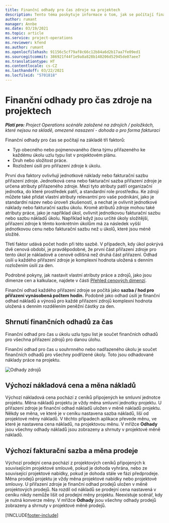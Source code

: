 ```yaml
---
title: Finanční odhady pro čas zdroje na projektech
description: Tento téma poskytuje informace o tom, jak se počítají finanční odhady pro čas.
author: rumant
manager: Annbe
ms.date: 03/19/2021
ms.topic: article
ms.service: project-operations
ms.reviewer: kfend
ms.author: rumant
ms.openlocfilehash: 91156c5cf79af8c66c12b84a6d2b17aa7fe09ed1
ms.sourcegitcommit: 386921f44f1e9a8a828b140206d52945de07aee7
ms.translationtype: HT
ms.contentlocale: cs-CZ
ms.lasthandoff: 03/22/2021
ms.locfileid: "5701818"
---
```

# <a name="financial-estimates-for-resource-time-on-projects"></a>Finanční odhady pro čas zdroje na projektech

_**Platí pro:** Project Operations scénáře založené na zdrojích / položkách, které nejsou na skladě, omezené nasazení - dohoda o pro forma fakturaci_

Finanční odhady pro čas se počítají na základě tří faktorů: 

- Typ obecného nebo pojmenovaného člena týmu přiřazeného ke každému úkolu uzlu typu list v projektovém plánu. 
- Druh nebo složitost práce.
- Rozložení úsilí pro přiřazení zdroje k úkolu. 

První dva faktory ovlivňují jednotkové náklady nebo fakturační sazbu přiřazení zdroje. Jednotková cena nebo fakturační sazba přiřazení zdroje je určena atributy přiřazeného zdroje. Mezi tyto atributy patří organizační jednotka, do které prostředek patří, a standardní role prostředku. Ke zdroji můžete také přidat vlastní atributy relevantní pro vaše podnikání, jako je standardní název nebo úroveň zkušeností, a nechat je ovlivnit jednotkové náklady nebo fakturační sazbu úkolu.
Kromě atributů zdroje mohou také atributy práce, jako je například úkol, ovlivnit jednotkovou fakturační sazbu nebo sazbu nákladů úkolu. Například když jsou určité úkoly složitější, přiřazení zdroje k těmto konkrétním úkolům má za následek vyšší jednotkovou cenu nebo fakturační sazbu než u úkolů, které jsou méně složité.   

Třetí faktor udává počet hodin při této sazbě. V případech, kdy úkol pokrývá dvě cenová období, je pravděpodobné, že první část přiřazení zdroje pro tento úkol je nákladově a cenově odlišná než druhá část přiřazení. Odhad úsilí u každého přiřazení zdroje je komplexní hodnota uložená s denním rozložením úsilí za den.

Podrobné pokyny, jak nastavit vlastní atributy práce a zdrojů, jako jsou dimenze cen a kalkulace, najdete v části [Přehled cenových dimenzí](../pricing-costing/pricing-dimensions-overview.md).

Finanční odhad každého přiřazení zdroje se počítá jako **sazba / hod pro přiřazení vynásobená počtem hodin.**  Podobně jako odhad úsilí je finanční odhad nákladů a výnosů pro každé přiřazení zdrojů komplexní hodnota uložená s denním rozdělením peněžní částky za den. 

## <a name="summarizing-financial-estimates-for-time"></a>Shrnutí finančních odhadů za čas
Finanční odhad pro čas u úkolu uzlu typu list je součet finančních odhadů pro všechna přiřazení zdrojů pro danou úlohu.

Finanční odhad pro čas u souhrnného nebo nadřazeného úkolu je součet finančních odhadů pro všechny podřízené úkoly. Toto jsou odhadované náklady práce na projektu. 

![Odhady zdrojů](./media/navigation12.png)

## <a name="default-cost-price-and-cost-currency"></a>Výchozí nákladová cena a měna nákladů

Výchozí nákladová cena pochází z ceníků připojených ke smluvní jednotce projektu. Měna nákladů projektu je vždy měna smluvní jednotky projektu. U přiřazení zdroje je finanční odhad nákladů uložen v měně nákladů projektu. Někdy se měna, ve které je v ceníku nastavena sazba nákladů, liší od projektové měny nákladů. V těchto případech aplikace převede měnu, ve které je nastavena cena nákladů, na projektovou měnu. V mřížce **Odhady** jsou všechny odhady nákladů jsou zobrazeny a shrnuty v projektové měně nákladů. 

## <a name="default-bill-rate-and-sales-currency"></a>Výchozí fakturační sazba a měna prodeje

Výchozí prodejní cena pochází z projektových ceníků připojených k souvisejícím projektové smlouvě, pokud je dohoda vyhrána, nebo ze související projektové nabídky, pokud je dohoda stále ve fázi předprodeje. Měna prodejů projektu je vždy měna projektové nabídky nebo projektové smlouvy. U přiřazení zdroje je finanční odhad prodejů uložen v měně projektových prodejů. Na rozdíl od nákladů se prodejní cena nastavená v ceníku nikdy nemůže lišit od prodejní měny projektu. Neexistuje scénář, kdy je nutná konverze měny. V mřížce **Odhady** jsou všechny odhady prodejů zobrazeny a shrnuty v projektové měně prodejů. 

[!INCLUDE[footer-include](../includes/footer-banner.md)]
